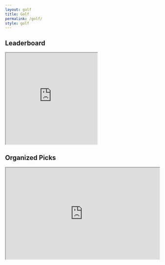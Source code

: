 ```yaml
---
layout: golf
title: Golf
permalink: /golf/
style: golf
---
```


## Leaderboard
<iframe src="https://docs.google.com/spreadsheets/d/e/2PACX-1vRy3EwP1es18bCulHs-x5hRjhe_sku3u03Vz9k_C9JD3k09ni6ZlG2ndZ_z6ZBCZNKo3JCmSyrumGpC/pubhtml?gid=252888597&amp;single=true&amp;widget=true&amp;headers=false" height='300' width='300' style="position: relative;"></iframe>

## Organized Picks
<iframe src="https://docs.google.com/spreadsheets/d/e/2PACX-1vRy3EwP1es18bCulHs-x5hRjhe_sku3u03Vz9k_C9JD3k09ni6ZlG2ndZ_z6ZBCZNKo3JCmSyrumGpC/pubhtml?gid=1086954054&amp;single=true&amp;widget=true&amp;headers=false" height='300' style="position: relative; width: 100%;"></iframe>
